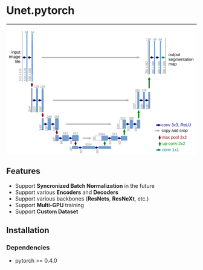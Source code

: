 # Unet.pytorch
-----------

![unet](https://github.com/Z-Zheng/images_repo/raw/master/Selection_151.png)

## Features
- Support **Syncronized Batch Normalization** in the future
- Support various **Encoders** and **Decoders**
- Support various backbones (**ResNets**, **ResNeXt**, etc.)
- Support **Multi-GPU** training
- Support **Custom Dataset**
## Installation
### Dependencies
- pytorch >= 0.4.0
